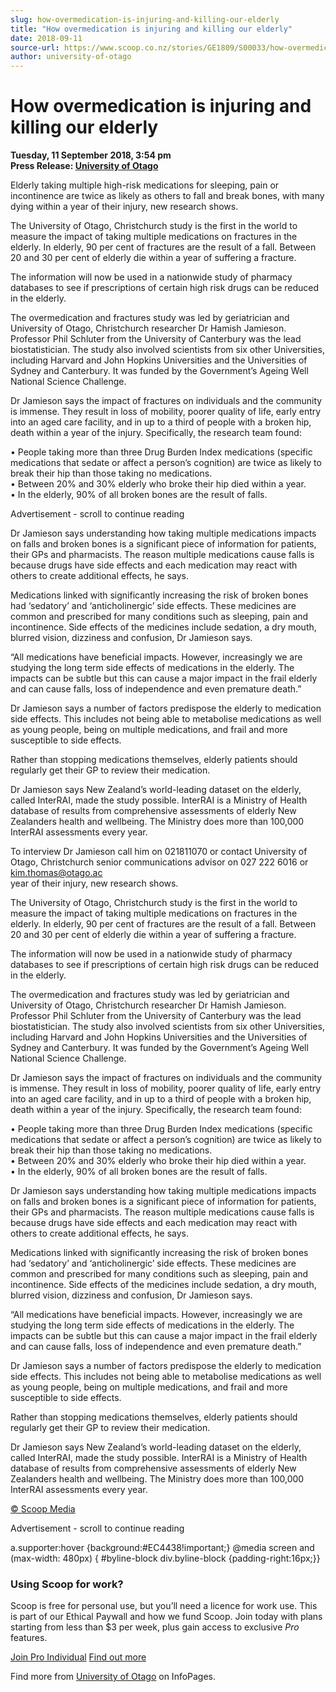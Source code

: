 ```yaml
---
slug: how-overmedication-is-injuring-and-killing-our-elderly
title: "How overmedication is injuring and killing our elderly"
date: 2018-09-11
source-url: https://www.scoop.co.nz/stories/GE1809/S00033/how-overmedication-is-injuring-and-killing-our-elderly.htm
author: university-of-otago
---
```

How overmedication is injuring and killing our elderly
======================================================

**Tuesday, 11 September 2018, 3:54 pm**  
**Press Release: [University of Otago](https://info.scoop.co.nz/University_of_Otago)**

Elderly taking multiple high-risk medications for sleeping, pain or incontinence are twice as likely as others to fall and break bones, with many dying within a year of their injury, new research shows.

The University of Otago, Christchurch study is the first in the world to measure the impact of taking multiple medications on fractures in the elderly. In elderly, 90 per cent of fractures are the result of a fall. Between 20 and 30 per cent of elderly die within a year of suffering a fracture.

The information will now be used in a nationwide study of pharmacy databases to see if prescriptions of certain high risk drugs can be reduced in the elderly.

The overmedication and fractures study was led by geriatrician and University of Otago, Christchurch researcher Dr Hamish Jamieson. Professor Phil Schluter from the University of Canterbury was the lead biostatistician. The study also involved scientists from six other Universities, including Harvard and John Hopkins Universities and the Universities of Sydney and Canterbury. It was funded by the Government’s Ageing Well National Science Challenge.

Dr Jamieson says the impact of fractures on individuals and the community is immense. They result in loss of mobility, poorer quality of life, early entry into an aged care facility, and in up to a third of people with a broken hip, death within a year of the injury. Specifically, the research team found:

• People taking more than three Drug Burden Index medications (specific medications that sedate or affect a person’s cognition) are twice as likely to break their hip than those taking no medications.  
• Between 20% and 30% elderly who broke their hip died within a year.  
• In the elderly, 90% of all broken bones are the result of falls.

Advertisement - scroll to continue reading





Dr Jamieson says understanding how taking multiple medications impacts on falls and broken bones is a significant piece of information for patients, their GPs and pharmacists. The reason multiple medications cause falls is because drugs have side effects and each medication may react with others to create additional effects, he says.

Medications linked with significantly increasing the risk of broken bones had ‘sedatory’ and ‘anticholinergic’ side effects. These medicines are common and prescribed for many conditions such as sleeping, pain and incontinence. Side effects of the medicines include sedation, a dry mouth, blurred vision, dizziness and confusion, Dr Jamieson says.

“All medications have beneficial impacts. However, increasingly we are studying the long term side effects of medications in the elderly. The impacts can be subtle but this can cause a major impact in the frail elderly and can cause falls, loss of independence and even premature death.”

Dr Jamieson says a number of factors predispose the elderly to medication side effects. This includes not being able to metabolise medications as well as young people, being on multiple medications, and frail and more susceptible to side effects.

Rather than stopping medications themselves, elderly patients should regularly get their GP to review their medication.

Dr Jamieson says New Zealand’s world-leading dataset on the elderly, called InterRAI, made the study possible. InterRAI is a Ministry of Health database of results from comprehensive assessments of elderly New Zealanders health and wellbeing. The Ministry does more than 100,000 InterRAI assessments every year.

To interview Dr Jamieson call him on 021811070 or contact University of Otago, Christchurch senior communications advisor on 027 222 6016 or kim.thomas@otago.ac  
year of their injury, new research shows.

The University of Otago, Christchurch study is the first in the world to measure the impact of taking multiple medications on fractures in the elderly. In elderly, 90 per cent of fractures are the result of a fall. Between 20 and 30 per cent of elderly die within a year of suffering a fracture.

The information will now be used in a nationwide study of pharmacy databases to see if prescriptions of certain high risk drugs can be reduced in the elderly.

The overmedication and fractures study was led by geriatrician and University of Otago, Christchurch researcher Dr Hamish Jamieson. Professor Phil Schluter from the University of Canterbury was the lead biostatistician. The study also involved scientists from six other Universities, including Harvard and John Hopkins Universities and the Universities of Sydney and Canterbury. It was funded by the Government’s Ageing Well National Science Challenge.

Dr Jamieson says the impact of fractures on individuals and the community is immense. They result in loss of mobility, poorer quality of life, early entry into an aged care facility, and in up to a third of people with a broken hip, death within a year of the injury. Specifically, the research team found:

• People taking more than three Drug Burden Index medications (specific medications that sedate or affect a person’s cognition) are twice as likely to break their hip than those taking no medications.  
• Between 20% and 30% elderly who broke their hip died within a year.  
• In the elderly, 90% of all broken bones are the result of falls.

Dr Jamieson says understanding how taking multiple medications impacts on falls and broken bones is a significant piece of information for patients, their GPs and pharmacists. The reason multiple medications cause falls is because drugs have side effects and each medication may react with others to create additional effects, he says.

Medications linked with significantly increasing the risk of broken bones had ‘sedatory’ and ‘anticholinergic’ side effects. These medicines are common and prescribed for many conditions such as sleeping, pain and incontinence. Side effects of the medicines include sedation, a dry mouth, blurred vision, dizziness and confusion, Dr Jamieson says.

“All medications have beneficial impacts. However, increasingly we are studying the long term side effects of medications in the elderly. The impacts can be subtle but this can cause a major impact in the frail elderly and can cause falls, loss of independence and even premature death.”

Dr Jamieson says a number of factors predispose the elderly to medication side effects. This includes not being able to metabolise medications as well as young people, being on multiple medications, and frail and more susceptible to side effects.

Rather than stopping medications themselves, elderly patients should regularly get their GP to review their medication.

Dr Jamieson says New Zealand’s world-leading dataset on the elderly, called InterRAI, made the study possible. InterRAI is a Ministry of Health database of results from comprehensive assessments of elderly New Zealanders health and wellbeing. The Ministry does more than 100,000 InterRAI assessments every year.

[© Scoop Media](http://www.scoop.co.nz/about/terms.html)  

Advertisement - scroll to continue reading



a.supporter:hover {background:#EC4438!important;} @media screen and (max-width: 480px) { #byline-block div.byline-block {padding-right:16px;}}

### Using Scoop for work?

Scoop is free for personal use, but you’ll need a licence for work use. This is part of our Ethical Paywall and how we fund Scoop. Join today with plans starting from less than $3 per week, plus gain access to exclusive _Pro_ features.  
  
[Join Pro Individual](https://pro.scoop.co.nz/Individual/?from=ProIn24) [Find out more](https://pro.scoop.co.nz/using-scoop-for-work/?from=ProIn24)

Find more from [University of Otago](https://info.scoop.co.nz/University_of_Otago) on InfoPages.